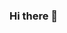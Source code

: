 ### Hi there 👋

<!--
**ujuojadi/ujuojadi** is a ✨ _special_ ✨ repository because its `README.md` (this file) appears on your GitHub profile.

Here are some ideas to get you started:
Linkedin Badge Twitter Badge

I'm a graduate student at the University of Louisiana at Lafayette, pursuing a masters degree in informatics with a major concentration in Data Science and Analytics. My goal is to understand how Data Science can help improve human and computer interaction. I'm passionate about sharing knowledge, learning and documentation.

Here's a quick summary about me:

😊 Pronouns: She/Her
💬 I have certifications in Amazon Cloud Practitioner Essentials, Python for Data Science and Machine Learning (IBM), Data Science(Worldquant University)
😊 I’m looking for help with open source projects, hackathons, internships, and entry-level opportunities.
💼 Job interests: Data Science and/or Analytics (Intern or Junior level).
💡 Fun fact: I love eating chicken and Icecream,
📫 You can view my resume and contact me by emailing jessojadi@gmail.com

Skills :

HTML, CSS and Javascript for Web development
Python for Data Science and Machine Learning
Power BI, Tableu and Ibm Cognos for Data Visualization
Excel  for Data Analysis
SQL and Databases
R Programming
Microsoft Packages
Cyber Security and IT Risk Management
